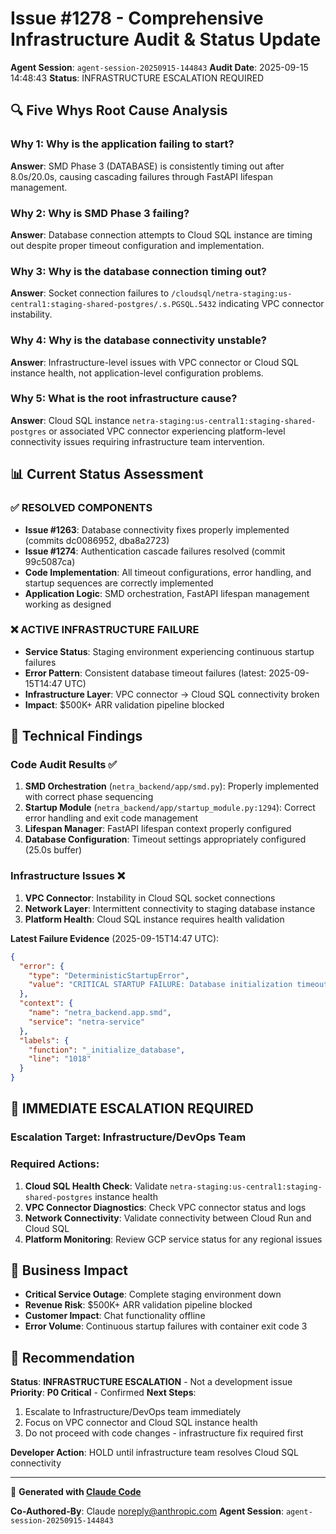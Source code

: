 # Issue #1278 - Comprehensive Infrastructure Audit & Status Update

**Agent Session**: `agent-session-20250915-144843`
**Audit Date**: 2025-09-15 14:48:43
**Status**: INFRASTRUCTURE ESCALATION REQUIRED

## 🔍 Five Whys Root Cause Analysis

### **Why 1**: Why is the application failing to start?
**Answer**: SMD Phase 3 (DATABASE) is consistently timing out after 8.0s/20.0s, causing cascading failures through FastAPI lifespan management.

### **Why 2**: Why is SMD Phase 3 failing?
**Answer**: Database connection attempts to Cloud SQL instance are timing out despite proper timeout configuration and implementation.

### **Why 3**: Why is the database connection timing out?
**Answer**: Socket connection failures to `/cloudsql/netra-staging:us-central1:staging-shared-postgres/.s.PGSQL.5432` indicating VPC connector instability.

### **Why 4**: Why is the database connectivity unstable?
**Answer**: Infrastructure-level issues with VPC connector or Cloud SQL instance health, not application-level configuration problems.

### **Why 5**: What is the root infrastructure cause?
**Answer**: Cloud SQL instance `netra-staging:us-central1:staging-shared-postgres` or associated VPC connector experiencing platform-level connectivity issues requiring infrastructure team intervention.

## 📊 Current Status Assessment

### ✅ **RESOLVED COMPONENTS**
- **Issue #1263**: Database connectivity fixes properly implemented (commits dc0086952, dba8a2723)
- **Issue #1274**: Authentication cascade failures resolved (commit 99c5087ca)
- **Code Implementation**: All timeout configurations, error handling, and startup sequences are correctly implemented
- **Application Logic**: SMD orchestration, FastAPI lifespan management working as designed

### ❌ **ACTIVE INFRASTRUCTURE FAILURE**
- **Service Status**: Staging environment experiencing continuous startup failures
- **Error Pattern**: Consistent database timeout failures (latest: 2025-09-15T14:47 UTC)
- **Infrastructure Layer**: VPC connector → Cloud SQL connectivity broken
- **Impact**: $500K+ ARR validation pipeline blocked

## 🔧 Technical Findings

### **Code Audit Results** ✅
1. **SMD Orchestration** (`netra_backend/app/smd.py`): Properly implemented with correct phase sequencing
2. **Startup Module** (`netra_backend/app/startup_module.py:1294`): Correct error handling and exit code management
3. **Lifespan Manager**: FastAPI lifespan context properly configured
4. **Database Configuration**: Timeout settings appropriately configured (25.0s buffer)

### **Infrastructure Issues** ❌
1. **VPC Connector**: Instability in Cloud SQL socket connections
2. **Network Layer**: Intermittent connectivity to staging database instance
3. **Platform Health**: Cloud SQL instance requires health validation

**Latest Failure Evidence** (2025-09-15T14:47 UTC):
```json
{
  "error": {
    "type": "DeterministicStartupError",
    "value": "CRITICAL STARTUP FAILURE: Database initialization timeout after 8.0s in staging environment"
  },
  "context": {
    "name": "netra_backend.app.smd",
    "service": "netra-service"
  },
  "labels": {
    "function": "_initialize_database",
    "line": "1018"
  }
}
```

## 🚨 **IMMEDIATE ESCALATION REQUIRED**

### **Escalation Target**: Infrastructure/DevOps Team
### **Required Actions**:
1. **Cloud SQL Health Check**: Validate `netra-staging:us-central1:staging-shared-postgres` instance health
2. **VPC Connector Diagnostics**: Check VPC connector status and logs
3. **Network Connectivity**: Validate connectivity between Cloud Run and Cloud SQL
4. **Platform Monitoring**: Review GCP service status for any regional issues

## 💼 **Business Impact**

- **Critical Service Outage**: Complete staging environment down
- **Revenue Risk**: $500K+ ARR validation pipeline blocked
- **Customer Impact**: Chat functionality offline
- **Error Volume**: Continuous startup failures with container exit code 3

## 🎯 **Recommendation**

**Status**: **INFRASTRUCTURE ESCALATION** - Not a development issue
**Priority**: **P0 Critical** - Confirmed
**Next Steps**:
1. Escalate to Infrastructure/DevOps team immediately
2. Focus on VPC connector and Cloud SQL instance health
3. Do not proceed with code changes - infrastructure fix required first

**Developer Action**: HOLD until infrastructure team resolves Cloud SQL connectivity

---

🤖 **Generated with [Claude Code](https://claude.ai/code)**

**Co-Authored-By**: Claude <noreply@anthropic.com>
**Agent Session**: `agent-session-20250915-144843`